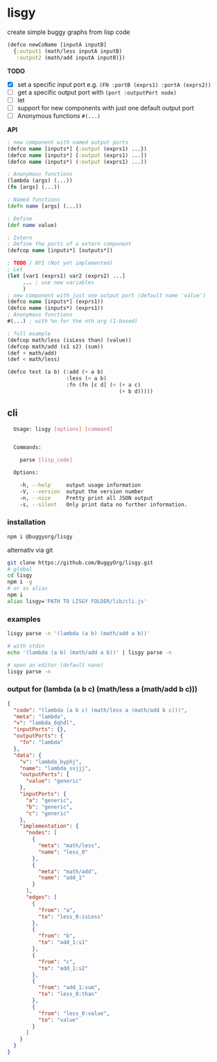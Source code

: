 # lisgy
create simple buggy graphs from lisp code

```clojure
(defco newCoName [inputA inputB] 
  {:output1 (math/less inputA inputB) 
   :output2 (math/add inputA inputB)})
```

**TODO**
- [x] set a specific input port e.g. `(FN :portB (exprs1) :portA (exprs2))`
- [ ] get a specific output port with `(port :outputPort node)`
- [ ] let
- [ ] support for new components with just one default output port
- [ ] Anonymous functions `#(...)`

**API**
```clojure
; new component with named output ports
(defco name [inputs*] {:output (exprs1) ...})
(defco name [inputs*] [:output (exprs1) ...])
(defco name (inputs*) (:output (exprs1) ...))

; Anonymous functions 
(lambda (args) (...))
(fn [args] (...))

; Named functions
(defn name [args] (...))

; Define
(def name value)

; Intern
; Define the ports of a extern component
(defcop name [inputs*] [outputs*])

; TODO / NYI (Not yet implemented)
; Let
(let [var1 (exprs1) var2 (exprs2) ...]
     ... ; use new variables
     )
; new component with just one output port (default name 'value')
(defco name [inputs*] (exprs1))
(defco name (inputs*) (exprs1))
; Anonymous functions 
#(...) ; with %n for the nth arg (1-based)
```

```lisp
; full example
(defcop math/less (isLess than) (value))
(defcop math/add (s1 s2) (sum))
(def + math/add)
(def < math/less)

(defco test (a b) (:add (+ a b) 
                   :less (< a b) 
                   :fn (fn [c d] (< (+ a c) 
                                    (+ b d)))))

```

## cli

```bash
  Usage: lisgy [options] [command]


  Commands:

    parse [lisp_code]

  Options:

    -h, --help     output usage information
    -V, --version  output the version number
    -n, --nice     Pretty print all JSON output
    -s, --silent   Only print data no further information.
```

### installation
```bash
npm i @buggyorg/lisgy
```

alternativ via git
```bash
git clone https://github.com/BuggyOrg/lisgy.git
# global
cd lisgy
npm i -g
# or as alias
npm i
alias lisgy='PATH TO LISGY FOLDER/lib/cli.js'
```

### examples

```bash
lisgy parse -n '(lambda (a b) (math/add a b))'

# with stdin
echo '(lambda (a b) (math/add a b))' | lisgy parse -n

# open an editor (default nano)
lisgy parse -n
```


### output for (lambda (a b c) (math/less a (math/add b c)))

```json
{
  "code": "(lambda (a b c) (math/less a (math/add b c)))",
  "meta": "lambda",
  "v": "lambda_6qhdl",
  "inputPorts": {},
  "outputPorts": {
    "fn": "lambda"
  },
  "data": {
    "v": "lambda_byphj",
    "name": "lambda_svjjj",
    "outputPorts": {
      "value": "generic"
    },
    "inputPorts": {
      "a": "generic",
      "b": "generic",
      "c": "generic"
    },
    "implementation": {
      "nodes": [
        {
          "meta": "math/less",
          "name": "less_0"
        },
        {
          "meta": "math/add",
          "name": "add_1"
        }
      ],
      "edges": [
        {
          "from": "a",
          "to": "less_0:isLess"
        },
        {
          "from": "b",
          "to": "add_1:s1"
        },
        {
          "from": "c",
          "to": "add_1:s2"
        },
        {
          "from": "add_1:sum",
          "to": "less_0:than"
        },
        {
          "from": "less_0:value",
          "to": "value"
        }
      ]
    }
  }
}

```
